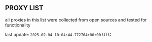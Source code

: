 ## PROXY LIST

all proxies in this list were collected from open sources and tested for functionality

last update: `2025-02-04 10:04:44.772764+00:00` UTC